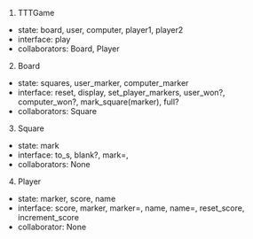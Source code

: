 1. TTTGame

- state: board, user, computer, player1, player2
- interface: play
- collaborators: Board, Player

2. Board

- state: squares, user_marker, computer_marker
- interface: reset, display, set_player_markers, user_won?, computer_won?, mark_square(marker), full?
- collaborators: Square

3. Square

- state: mark
- interface: to_s, blank?, mark=,
- collaborators: None

4. Player

- state: marker, score, name
- interface: score, marker, marker=, name, name=, reset_score, increment_score
- collaborator: None
